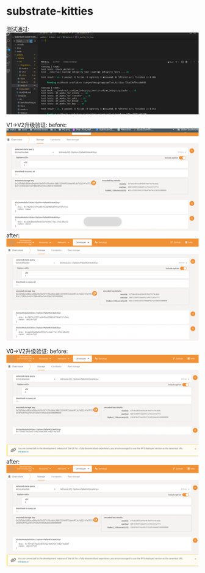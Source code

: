 # substrate-kitties
测试通过:
![image](https://github.com/afei-h/adv-kitties/blob/main/Screenshot-test.png)

V1->V2升级验证:
before:
![image](https://github.com/afei-h/adv-kitties/blob/main/Screenshot-v1-v2-before.png)
after:
![image](https://github.com/afei-h/adv-kitties/blob/main/Screenshot-v1-v2-after.png)

V0->V2升级验证:
before:
![image](https://github.com/afei-h/adv-kitties/blob/main/Screenshot-v0-v2-before.png)
after:
![image](https://github.com/afei-h/adv-kitties/blob/main/Screenshot-v0-v2-after.png)
